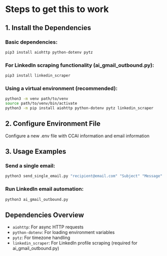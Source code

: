 # Steps to get this to work

## 1. Install the Dependencies

### Basic dependencies:
```bash
pip3 install aiohttp python-dotenv pytz
```

### For LinkedIn scraping functionality (ai_gmail_outbound.py):
```bash
pip3 install linkedin_scraper
```

### Using a virtual environment (recommended):
```bash
python3 -m venv path/to/venv
source path/to/venv/bin/activate
python3 -m pip install aiohttp python-dotenv pytz linkedin_scraper
```

## 2. Configure Environment File
Configure a new .env file with CCAI information and email information

## 3. Usage Examples

### Send a single email:
```bash
python3 send_single_email.py "recipient@email.com" "Subject" "Message" 30
```

### Run LinkedIn email automation:
```bash
python3 ai_gmail_outbound.py
```

## Dependencies Overview
- `aiohttp`: For async HTTP requests
- `python-dotenv`: For loading environment variables
- `pytz`: For timezone handling
- `linkedin_scraper`: For LinkedIn profile scraping (required for ai_gmail_outbound.py)